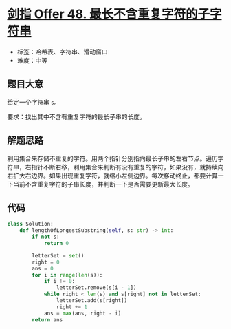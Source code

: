# [剑指 Offer 48. 最长不含重复字符的子字符串](https://leetcode-cn.com/problems/zui-chang-bu-han-zhong-fu-zi-fu-de-zi-zi-fu-chuan-lcof/)

- 标签：哈希表、字符串、滑动窗口
- 难度：中等

## 题目大意

给定一个字符串 `s`。

要求：找出其中不含有重复字符的最长子串的长度。

## 解题思路

利用集合来存储不重复的字符。用两个指针分别指向最长子串的左右节点。遍历字符串，右指针不断右移，利用集合来判断有没有重复的字符，如果没有，就持续向右扩大右边界。如果出现重复字符，就缩小左侧边界。每次移动终止，都要计算一下当前不含重复字符的子串长度，并判断一下是否需要更新最大长度。

## 代码

```Python
class Solution:
    def lengthOfLongestSubstring(self, s: str) -> int:
        if not s:
            return 0

        letterSet = set()
        right = 0
        ans = 0
        for i in range(len(s)):
            if i != 0:
                letterSet.remove(s[i - 1])
            while right < len(s) and s[right] not in letterSet:
                letterSet.add(s[right])
                right += 1
            ans = max(ans, right - i)
        return ans
```

